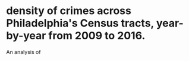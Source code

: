 # density of crimes across Philadelphia's Census tracts, year-by-year from 2009 to 2016.
An analysis of 
